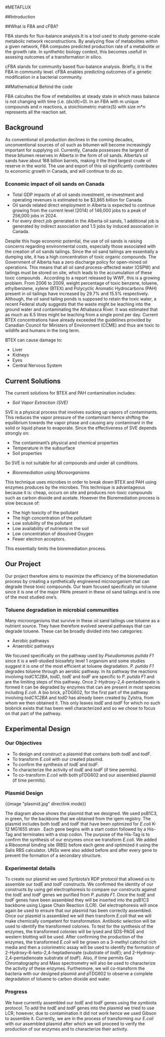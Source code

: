 #METAFLUX

##Introduction

##What is FBA and cFBA?

FBA stands for flux-balance analysis.It is a tool used to study genome-scale metabolic network reconstructions. By analyzing flow of metabolites within a given network, FBA computes predicted production rate of a metabolite or the growth rate. In synthehtic biology context, this becomes usefull in assesing outcomes of a transformation in silico.

cFBA stands for community based flux-balance analysis. Briefly, it is the FBA in community level. cFBA enables predicting outcomes of a genetic modification in a bacterial community.

##Mathematical Behind the code

FBA calcultes the flow of metabolites at steady state in which mass balance is not changing with time (i.e. (dx/dt)=0). In an FBA with m unique compounds and n reactions, a stoichiometric matrix(S) with size m*n represents all the reaction set.

## Background

As conventional oil production declines in the coming decades, unconventional
sources of oil such as bitumen will become increasingly important for supplying
oil. Currently, Canada possesses the largest of these bitumen reserves in
Alberta in the form of oil sands. Alberta’s oil sands have about 168 billion
barrels, making it the third largest crude oil reserve in the world. The use and
export of this oil significantly contributes to economic growth in Canada, and
will continue to do so.

### Economic impact of oil sands on Canada

* Total GDP impacts of all oil sands investment, re-investment and operating revenues is estimated to be $3,865 billion for Canada.
* Oil sands related direct employment in Alberta is expected to continue growing from the current level (2014) of 146,000 jobs to a peak of 256,000 jobs in 2024.
* For every direct job generated in the Alberta oil sands, 1 additional job is generated by indirect association and 1.5 jobs by induced association in Canada.

Despite this huge economic potential, the use of oil sands is raising concerns
regarding environmental costs, especially those associated with the creation of
oil sands tailings.   Since the oil sand tailings are essentially a dumping
site, it has a high concentration of toxic organic compounds. The Government of
Alberta has a zero discharge policy for open-mined oil operations. This means
that all oil sand process-affected water (OSPW) and tailings must be stored on
site, which leads to the accumulation of these toxic compounds . According to a
report released by WWF, this is a growing problem. From 2006 to 2009, weight
percentage of toxic benzene, toluene, ethylbenzene, xylene (BTEX) and Polycyclic
Aromatic Hydrocarbons (PAH) present in oil tailings have increased by 29.7% and
15.5% respectively.   Although, the oil sand tailing ponds is supposed to retain
the toxic water, a recent Federal study suggests that the waste might be
leaching into the ground water and contaminating the Athabasca River. It was
estimated that as much as 6.5 litres might be leaching from a single pond per
day. Current BTEX concentrations have already exceeded the guidelines provided
by Canadian Council for Ministers of Environment (CCME) and thus are toxic to
wildlife and humans in the long term.

BTEX can cause damage to:

* Liver
* Kidneys
* Eyes
* Central Nervous System

## Current Solutions

The current solutions for BTEX and PAH contamination includes:

* _Soil Vapor Extraction (SVE)_

 SVE is a physical process that involves sucking up vapors of contaminants. This
 reduces the vapor pressure of the contaminant hence shifting the equilibrium
 towards the vapor phase and causing any contaminant in the solid or liquid
 phase to evaporate. Since the effectiveness of SVE depends strongly on:   

 * The contaminant’s physical and chemical properties
 * Temperature in the subsurface
 * Soil properties

 So SVE is not suitable for all compounds and under all conditions.

* _Bioremediation using Microorganisms_

 This technique uses microbes in order to break down BTEX and PAH using enzymes
 produces by the microbes. This technique is advantageous because it is: cheap,
 occurs on site and produces non-toxic compounds such as carbon dioxide and
 acetate.  However the Bioremediation process is slow because of:

 * The high toxicity of the pollutant
 * The high concentration of the pollutant
 * Low solubility of the pollutant
 * Low availability of nutrients in the soil
 * Low concentration of dissolved Oxygen
 * Fewer electron acceptors.

 This essentially limits the bioremediation process.

## Our Project

Our project therefore aims to maximize the efficiency of the bioremediation
process by creating a synthetically engineered microorganism that can degrade
these toxic compounds. Our team focused specifically on toluene since it is one
of the major PAHs present in these oil sand tailings and is one of the most
studied one’s.

### Toluene degradation in microbial communities

Many microorganisms that survive in these oil sand tailings use toluene as a nutrient source. They have therefore evolved several pathways that can degrade toluene. These can be broadly divided into two categories:

* Aerobic pathways
* Anaerobic pathways

We focused specifically on the pathway used by _Pseudomonas putida F1_ since it
is a well-studied biosafety level 1 organism and some studies suggest it is one
of the most efficient at toluene degradation.   _P. putida F1_ degrades toluene
through an aerobic pathway. In its pathway the reactions involving _todC1C2BA_,
_todD_, _todE_ and _todF_ are specific to _P. putida F1_ and are the limiting
steps of this pathway. Once 2-Hydroxy-2,4-pentadienoate is formed it can be
degraded by enzymes that can are present in most species including _E.coli_.   A
bio brick, pTDG602, for the first part of the pathway involving _todC1C2BA_ and
_todD_ has already been created by Zylstra, from whom we then obtained it. This
only leaves _todE_ and _todF_ for which no such biobrick exists that has been
well characterized and so we chose to focus on that part of the pathway.

## Experimental Design

### Our Objectives  

* To design and construct a plasmid that contains both _todE_ and _todF_.
* To transform _E.coli_ with our created plasmid.
* To confirm the synthesis of _todE_ and _todF_.
* To characterize the activity of _todE_ and _todF_ (if time permits).
* To co-transform _E.coli_ with both pTDG602 and our assembled plasmid (if time permits).

### Plasmid Design

<p class="image-wrapper">
{{image "plasmid.jpg" directlink mode}}
</p>

The diagram above shows the plasmid that we designed. We used psB1C3, in green,
for the backbone that we obtained from the igem registry. The plasmid includes
both _todE_ and _todF_ that have been optimized for _E.coli_ K-12 MG1655 strain .
Each gene begins with a start codon followed by a His-Tag and terminates with a
stop codon. The purpose of the His-Tag is to confirm the synthesis of our
enzymes once we transform _E.coli_. We added a Ribosomal binding site (RBS)
before each gene and optimized it using the Salis RBS calculator. UNSs were also
added before and after every gene to prevent the formation of a secondary
structure.  

### Experimental details  

To create our plasmid we used Synbiota’s RDP protocol that allowed us to
assemble our _todE_ and _todF_ constructs. We confirmed the identity of our
constructs by using gel electrophoresis to compare our constructs against the
_todE_ and _todF_ genes we purified from _P. putida F1_. Once the _todE_ and
_todF_ genes have been assembled they will be inserted into the psB1C3 backbone
using Ligase Chain Reaction (LCR). Gel electrophoresis will once again be used
to ensure that our plasmid has been correctly assembled. Once our plasmid is
assembled we will then transform _E.coli_ that we will make chemically competent
for transformation. Antibiotic selection will be used to identify the
transformed colonies. To test for the synthesis of the enzymes, the transformed
colonies will be lysed and SDS-PAGE and western blotting will be used.   After
confirming the production of the enzymes, the transformed _E.coli_ will be grown
on a 3-methyl catechol rich media and then a colorimetric assay will be used to
identify the formation of 2-Hydroxy-6-keto-2,4-heptadienoate (substrate of
_todE_); and 2-Hydroxy-2,4-pentadienoate substrate of _todF_). Also, if time
permits Gas Chromatography and Mass spectrometry will also be used to
characterize the activity of these enzymes.   Furthermore, we will co-transform
the bacteria with our designed plasmid and pTDG602 to observe a complete
degradation of toluene to carbon dioxide and water.

### Progress

We have currently assembled our _todE_ and _todF_ genes using the symbiota
protocol. To add the _todE_ and _todF_ genes into the plasmid we tried to use
LCR; however, due to contamination it did not work hence we used Gibson to
assemble it. Currently, we are in the process of transforming our _E.coli_ with
our assembled plasmid after which we will proceed to verify the production of
our enzymes and to characterize their activity.  
